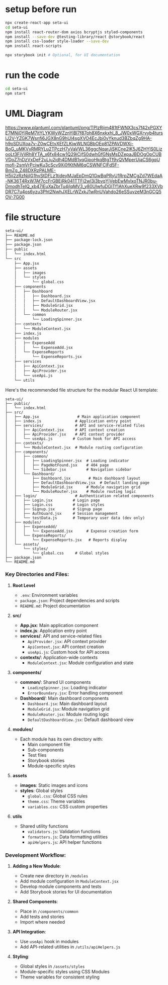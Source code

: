 # setup before run
```bash
npx create-react-app seta-ui
cd seta-ui
npm install react-router-dom axios bcryptjs styled-components
npm install --save-dev @testing-library/react @storybook/react
npm install css-loader style-loader --save-dev
npm install react-scripts
```

```bash
npx storybook init # Optional, for UI documentation
```

# run the code
```bash
cd seta-ui
npm start
```

# UML Diagram
https://www.plantuml.com/plantuml/png/TPIzRjim481tFWNX3cs7f42xPGXYE7MNj0YiReM7itYLYKWyWZznYiBl7f87oh8X6nxkxhl_8_JW0xWGXrvyb4turslJ2V-YZGK7Wsnfi6JGX8nG9hUl4sgXVO4EcJbi0vYknud3BZbqZg9HA-h9oSDUXoa7v-Z0wCEtyXEfZLKjwWLNGBbOEp81ZPAVDWXj-BoG_uMKVvRMRYLu2TPczH7yVaVWL36ggcNqarJiSKCne2lK5J6ZHYlS0LizooLt3FiViIRh8YTA_x6fx84cw1Q29iCjfS0dwhGfGNsMsDZepaJBDOgOpCUBVDoZ7nDzVxDeF2uLju2idh4DMdB1yqGipoHkqBtgTf9vQVMperUjaCS6gqUmofj-2smVrPciwKu3cScv9Xi0fKtNM6qCSWNFClFd5F-BmZg_Z48DXRzPALME-H5ii2zRzNjjlG1hvStDFLz1tideyMJaEpDmQ1GwBqPRyU1RrpZMCgZd7WEdaA-NK36T4RxW7Af7ccFrGBEiRk041TTFi2wl3i3bvqYjVebEwMvlxoTNJR0bu-DmodhTeIQ_xb47lEuXaZbrTu4jlqMV3_y80UIwfuDGITf1AhXueXRw9f233XVbDR7C7u4os6yzu3Pht2NwhJXELrWZxkJ1wRnUVahdo26eSSuvzeM3nGCQ5OV-7G00

# file structure
```bash
seta-ui/
├── README.md
├── package-lock.json
├── package.json
├── public
│   └── index.html
└── src
    ├── App.jsx
    ├── assets
    │   ├── images
    │   └── styles
    │       └── global.css
    ├── components
    │   ├── Dashboard
    │   │   ├── Dashboard.jsx
    │   │   ├── DefaultDashboardView.jsx
    │   │   ├── ModuleGrid.jsx
    │   │   └── ModuleRouter.jsx
    │   └── common
    │       └── LoadingSpinner.jsx
    ├── contexts
    │   └── ModuleContext.jsx
    ├── index.js
    ├── modules
    │   ├── ExpenseAdd
    │   │   └── ExpenseAdd.jsx
    │   └── ExpenseReports
    │       └── ExpenseReports.jsx
    ├── services
    │   ├── ApiContext.jsx
    │   ├── ApiProvider.jsx
    │   └── useApi.js
    └── utils


```
Here's the recommended file structure for the modular React UI template:

```
seta-ui/
├── public/
│   └── index.html
├── src/
│   ├── App.jsx                 # Main application component
│   ├── index.js               # Application entry point
│   ├── services/              # API and service-related files
│   │   ├── ApiContext.jsx     # API context creation
│   │   ├── ApiProvider.jsx    # API context provider
│   │   └── useApi.js         # Custom hook for API access
│   ├── contexts/
│   │   └── ModuleContext.jsx  # Module routing configuration
│   ├── components/
│   │   ├── common/
│   │   │   ├── LoadingSpinner.jsx  # Loading indicator
│   │   │   ├── PageNotFound.jsx    # 404 page
│   │   │   └── Sidebar.jsx         # Navigation sidebar
│   │   └── Dashboard/
│   │       ├── Dashboard.jsx        # Main dashboard layout
│   │       ├── DefaultDashboardView.jsx  # Default landing page
│   │       ├── ModuleGrid.jsx      # Module navigation grid
│   │       └── ModuleRouter.jsx    # Module routing logic
│   ├── login/                 # Authentication related components
│   │   ├── Login.jsx         # Login page
│   │   ├── Login.css         # Login styles
│   │   ├── Signup.jsx        # Signup page
│   │   ├── AuthGuard.jsx     # Session management
│   │   └── testData.js       # Temporary user data (dev only)
│   ├── modules/
│   │   ├── ExpenseAdd/
│   │   │   └── ExpenseAdd.jsx      # Expense creation form
│   │   └── ExpenseReports/
│   │       └── ExpenseReports.jsx   # Reports display
│   └── assets/
│       └── styles/
│           └── global.css     # Global styles
├── package.json
└── README.md
```

### Key Directories and Files:
1. **Root Level**
   - `.env`: Environment variables
   - `package.json`: Project dependencies and scripts
   - `README.md`: Project documentation

2. **src/**
   - **App.jsx**: Main application component
   - **index.js**: Application entry point
   - **services/**: API and service-related files
     - `ApiProvider.jsx`: API context provider
     - `ApiContext.jsx`: API context creation
     - `useApi.js`: Custom hook for API access
   - **contexts/**: Application-wide contexts
     - `ModuleContext.jsx`: Module configuration and state

3. **components/**
   - **common/**: Shared UI components
     - `LoadingSpinner.jsx`: Loading indicator
     - `ErrorBoundary.jsx`: Error handling component
   - **Dashboard/**: Main dashboard components
     - `Dashboard.jsx`: Main dashboard layout
     - `ModuleGrid.jsx`: Module navigation grid
     - `ModuleRouter.jsx`: Module routing logic
     - `DefaultDashboardView.jsx`: Default dashboard view

4. **modules/**
   - Each module has its own directory with:
     - Main component file
     - Sub-components
     - Test files
     - Storybook stories
     - Module-specific styles

5. **assets**
   - **images**: Static images and icons
   - **styles**: Global styles
     - `global.css`: Global CSS rules
     - `theme.css`: Theme variables
     - `variables.css`: CSS custom properties

6. **utils**
   - Shared utility functions
     - `validators.js`: Validation functions
     - `formatters.js`: Data formatting utilities
     - `apiHelpers.js`: API helper functions

### Development Workflow:

1. **Adding a New Module**:
   - Create new directory in `/modules`
   - Add module configuration in `ModuleContext.jsx`
   - Develop module components and tests
   - Add Storybook stories for UI documentation

2. **Shared Components**:
   - Place in `/components/common`
   - Add tests and stories
   - Import where needed

3. **API Integration**:
   - Use `useApi` hook in modules
   - Add API-related utilities in `/utils/apiHelpers.js`

4. **Styling**:
   - Global styles in `/assets/styles`
   - Module-specific styles using CSS Modules
   - Theme variables for consistent styling
